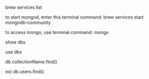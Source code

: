 brew services list

to start mongod, enter this terminal command:
brew services start mongodb-community

to access mongo, use terminal command:
mongo

show dbs

use dbs

db.collectionName.find()

ex) db.users.find()
